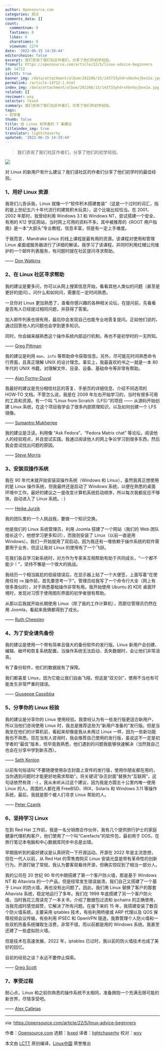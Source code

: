 ```yaml
---
author: Opensource.com
categories: 观点
comments_data: []
count:
  commentnum: 0
  favtimes: 0
  likes: 0
  sharetimes: 0
  viewnum: 2274
date: '2022-06-15 14:39:44'
editorchoice: false
excerpt: 我们咨询了我们社区作者们，分享了他们的初学经验。
fromurl: https://opensource.com/article/22/5/linux-advice-beginners
id: 14712
islctt: true
banner_img: /data/attachment/album/202206/15/143733yhdrxhbnhojbxn2a.jpg
permalink: /article-14712-1.html
index_img: /data/attachment/album/202206/15/143733yhdrxhbnhojbxn2a.jpg.thumb.jpg
related: []
reviewer: wxy
selector: lkxed
summary: 我们咨询了我们社区作者们，分享了他们的初学经验。
tags:
- 初学者
thumb: false
title: 给 Linux 初学者的 7 条建议
titleindex_img: true
translator: lightchaserhy
updated: '2022-06-15 14:39:44'
---
```



> 
> 我们咨询了我们社区作者们，分享了他们的初学经验。
> 
> 
> 


![](/data/attachment/album/202206/15/143733yhdrxhbnhojbxn2a.jpg)


对 Linux 的新用户有什么建议？我们请社区的作者们分享了他们初学时的最佳经验。


### 1、用好 Linux 资源


我哥们儿告诉我，Linux 就像一个“软件积木搭建套装”（这是一个过时的词汇，指的是上世纪五六十年代流行的建筑积木玩具），这个比喻比较恰当。在 2001、2002 年那时，我曾经利用 Windows 3.1 和 Windows NT，尝试搭建一个安全、有用的 K12 学区网站，当时网上可用的资料不多。其中被推荐的《ROOT 用户指南》是一本“大部头”专业教程，信息丰富，但是有一定上手难度。


于我而言，Mandrake Linux 的线上课程是最有用的资源。该课程对使用和管理 Linux 桌面或服务器进行了详细的解读。我学习了该课程，并同时利用红帽公司维护的一个邮件列表服务，有问题时就在社区提问寻求帮助。


—— [Don Watkins](https://opensource.com/users/don-watkins)


### 2、在 Linux 社区寻求帮助


我的建议是要多问，你可以从网上搜索信息开始，看看其他人类似的问题（甚至是更好的提问）。问什么和如何问，需要花一定时间熟悉。


一旦你对 Linux 更加熟悉了，查看你感兴趣的各种相关论坛，在提问前，先看看是否有人已经提过相同问题，并获得了答案。


加入邮件列表也很有用，最后你会发现自己也能专业地答复提问。正如他们说的，通过回答他人的问题也会学到更多知识。


同时，你会越来越熟悉这个操作系统内部运行机制，再也不是初学时的一无所知。


—— [Greg Pittman](https://opensource.com/users/greg-p)


我的建议是利用 `man`、`info` 等帮助命令获取信息。另外，尽可能花时间熟悉命令行界面，且真正理解 UNIX 的设计理念。事实上，我最喜欢的书之一就是一本 80 年代的 UNIX 书籍，对理解文件、目录、设备、基础命令等非常有帮助。


—— [Alan Formy-Duval](https://opensource.com/users/alanfdoss)


我最好的建议是充分相信社区的答复、手册页的详细信息、介绍不同选项的 HOW-TO 文档。不管怎么说，我是在 2009 年左右开始学习的，当时有很多可用的工具和资源。有一个叫 “Linux from Scratch（LFS）”的项目 —— 从源码开始创建 Linux 系统，在这个项目我学会了很多内部原理知识，以及如何创建一个 LFS 镜像。


—— [Sumantro Mukherjee](https://opensource.com/users/sumantro)


我的建议是泛读。利用像 “Ask Fedora”、“Fedora Matrix chat” 等论坛，阅读他人的经验观点，并且尝试实践。我通过阅读他人的网上争论学习到很多东西，然后我会尝试找出问题的原因。


—— [Steve Morris](https://opensource.com/users/smorris12)


### 3、安装双操作系统


我在 90 年代末就开始安装双操作系统（Windows 和 Linux），虽然我真正想使用的是 Linux 操作系统，但我最终还是启动了 Windows 系统，以便在熟悉的桌面环境中工作。最好的建议之一是改变计算机系统启动顺序，所以每次我都反应不够快，自动进入了 Linux 系统。: )


—— [Heike Jurzik](https://opensource.com/users/hej)


我的团队里的一个人挑战我，要做一个知识交换。


他是我们的 Linux 系统管理员，利用 Joomla 搭建了一个网站（我们的 Web 团队擅长这个，他想学习更多知识），而我则安装了 Linux（以前一直是用 Windows）。我们一开始就用了双启动，因为我还有一堆依赖于操作系统的软件需要用于业务，但这让我对 Linux 的使用有了一个飞跃。


在我们各自学习新系统时，对方作为专家来互相帮助有助于共同成长，“一个都不能少！”，坚持不懈是一个很大的挑战。


我经历一个相当尴尬的低级错误后，在显示器上贴了一个大便签，上面写着“在使用任何 `rm` 操作前，首先要思考一下”。管理员给我写了一个命令行大全（网上有很多类似的），对于熟悉基础操作非常有用。我开始使用 Ubuntu 的 KDE 桌面环境时，发现对习惯于使用图形界面的初学者很有帮助。


从那以后我就开始长期使用 Linux（除了我的工作计算机），而那位管理员仍然在用 Joomla，看起来我俩都得到了成长。


—— [Ruth Cheesley](https://opensource.com/users/rcheesley)


### 4、为了安全请先备份


我的建议是使用一个带有简单且强大的备份软件的发行版。Linux 新用户会创建、编辑、破坏和恢复系统配置。当操作系统无法启动、丢失数据时，会让他们非常沮丧。


有了备份软件，他们的数据就有了保障。


我们都喜爱 Linux，因为它能让我们自由飞翔，但这是“双刃剑”，使用不当也有可能发生非常严重的错误。


—— [Giuseppe Cassibba](https://opensource.com/users/peppe8o)


### 5、分享你的 Linux 经验


我的建议是分享你的 Linux 使用经验。我曾经认为有一些发行版更适合新用户，所以当他们咨询使用 Linux 时，我总是推荐这些为“新用户准备的”发行版。但是当我坐在他们的计算机前，看起来却像是我从未用过 Linux 一样，因为一些新功能我也不熟悉。现在当有人咨询时，我会推荐自己使用的发行版，虽说这不一定是初学者的“最佳”版本，但毕竟我熟悉，他们遇到的问题我能够快速解决（当然我自己也会在分享中学到新东西）。


—— [Seth Kenlon](https://opensource.com/users/seth)


以前有句俗话叫“不要随便使用杂志封面上宣传的发行版，使用你朋友都在用的，当你遇到问题时才能更好地需求帮助”。将关键词“杂志封面”替换为“互联网”，这句话依然有效 : -) 。我从未听从过这个建议，因为我是方圆五十公里内唯一使用 Linux 的人，周围的人都在用 FreeBSD、IRIX、Solaris 和 Windows 3.11 等操作系统，最后，我就是那个被人们寻求 Linux 帮助的人。


—— [Peter Czanik](https://opensource.com/users/czanik)


### 6、坚持学习 Linux


在到 Red Hat 工作前，我是一名分销商合作伙伴，我有几个提供旅行护士的家庭健康代理机构客户，他们使用了一个叫“Carefacts”的软件包，最初用于 DOS，在旅行笔记本电脑和中心数据库同步中总是出错。


早期我听到的最好建议是认真研究一下开源运动。开源在 2022 年是主流思想，但在一代人以前，从 Red Hat 的零售商购买 Linux 安装光盘是带有革命性的创新行为。开源打破了常规，我认为要客观看待开源，但确实惊叹到了相当一部分人。


我的公司在 20 世纪 90 年代中期搭建了第一个客户防火墙，那是基于 Windows NT 和 Altavista 的一个产品，但是经常发生错误崩溃。我们自己又搭建了一个基于 Linux 的防火墙，再也没有出问题了。因此，我们用 Linux 替换了客户的那套 Altavista 系统，稳定地运行了多年。我们在 1999 年底搭建了另一个客户防火墙，当时我花三周读完了一本关书，介绍了数据包过滤和 ipchains 的正确使用，当我完成时感觉超赞，它解决了所有问题。在接下来的 15 年，我搭建安装了数百个防火墙系统，主要采用 iptables 技术，有些利用桥接或 ARP 代理以及 QOS 保障视频会议传输，有些利用 IPSEC 和 OpenVPN 隧道。我靠管理个人防火墙和一些双机热备系统赚取生活费，非常不错，而以前都是用的 Windows 系统。我甚至还建了一些虚拟防火墙。


但是技术在高速发展，2022 年，iptables 已过时，我以前的防火墙技术也成了美好的回忆。


目前的经验之谈？永远不要停止探索。


—— [Greg Scott](https://opensource.com/users/greg-scott)


### 7、享受过程


耐心点，Linux 和之前你熟悉的操作系统不太相同，准备拥抱一个充满无限可能的新世界，尽情享受吧。


—— [Alex Callejas](https://opensource.com/users/darkaxl)




---


via: <https://opensource.com/article/22/5/linux-advice-beginners>


作者：[Opensource.com](https://opensource.com/users/admin) 选题：[lkxed](https://github.com/lkxed) 译者：[lightchaserhy](https://github.com/lightchaserhy) 校对：[wxy](https://github.com/wxy)


本文由 [LCTT](https://github.com/LCTT/TranslateProject) 原创编译，[Linux中国](https://linux.cn/) 荣誉推出